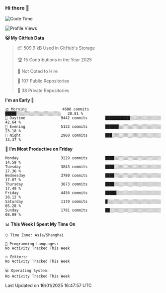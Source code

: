 ### Hi there 👋

<!--
**qbosen/qbosen** is a ✨ _special_ ✨ repository because its `README.md` (this file) appears on your GitHub profile.

Here are some ideas to get you started:

- 🔭 I’m currently working on ...
- 🌱 I’m currently learning ...
- 👯 I’m looking to collaborate on ...
- 🤔 I’m looking for help with ...
- 💬 Ask me about ...
- 📫 How to reach me: ...
- 😄 Pronouns: ...
- ⚡ Fun fact: ...
-->

<!--START_SECTION:waka-->
![Code Time](http://img.shields.io/badge/Code%20Time-2%2C111%20hrs%2036%20mins-blue)

![Profile Views](http://img.shields.io/badge/Profile%20Views-0-blue)

**🐱 My GitHub Data** 

> 📦 509.9 kB Used in GitHub's Storage 
 > 
> 🏆 15 Contributions in the Year 2025
 > 
> 🚫 Not Opted to Hire
 > 
> 📜 107 Public Repositories 
 > 
> 🔑 38 Private Repositories 
 > 
**I'm an Early 🐤** 

```text
🌞 Morning                4608 commits        █████░░░░░░░░░░░░░░░░░░░░   20.81 % 
🌆 Daytime                9442 commits        ███████████░░░░░░░░░░░░░░   42.64 % 
🌃 Evening                5132 commits        ██████░░░░░░░░░░░░░░░░░░░   23.18 % 
🌙 Night                  2960 commits        ███░░░░░░░░░░░░░░░░░░░░░░   13.37 % 
```
📅 **I'm Most Productive on Friday** 

```text
Monday                   3229 commits        ████░░░░░░░░░░░░░░░░░░░░░   14.58 % 
Tuesday                  3843 commits        ████░░░░░░░░░░░░░░░░░░░░░   17.36 % 
Wednesday                3780 commits        ████░░░░░░░░░░░░░░░░░░░░░   17.07 % 
Thursday                 3873 commits        ████░░░░░░░░░░░░░░░░░░░░░   17.49 % 
Friday                   4456 commits        █████░░░░░░░░░░░░░░░░░░░░   20.12 % 
Saturday                 1170 commits        █░░░░░░░░░░░░░░░░░░░░░░░░   05.28 % 
Sunday                   1791 commits        ██░░░░░░░░░░░░░░░░░░░░░░░   08.09 % 
```


📊 **This Week I Spent My Time On** 

```text
🕑︎ Time Zone: Asia/Shanghai

💬 Programming Languages: 
No Activity Tracked This Week

🔥 Editors: 
No Activity Tracked This Week

💻 Operating System: 
No Activity Tracked This Week
```


 Last Updated on 16/01/2025 16:47:57 UTC
<!--END_SECTION:waka-->

